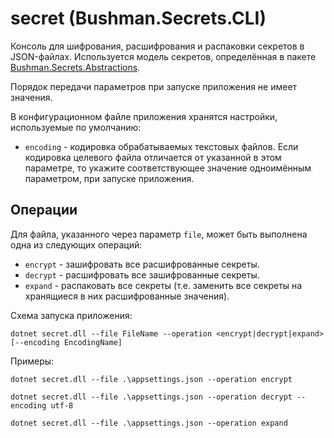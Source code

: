 ﻿
# secret (Bushman.Secrets.CLI)

Консоль для шифрования, расшифрования и распаковки секретов в JSON-файлах.
Используется модель секретов, определённая в пакете
[Bushman.Secrets.Abstractions](https://www.nuget.org/packages/Bushman.Secrets.Abstractions/).

Порядок передачи параметров при запуске приложения не имеет значения.

В конфигурационном файле приложения хранятся настройки, используемые по умолчанию:

  * `encoding` - кодировка обрабатываемых текстовых файлов. Если кодировка целевого
	файла отличается от указанной в этом параметре, то укажите соответствующее значение
	одноимённым параметром, при запуске приложения.

## Операции

Для файла, указанного через параметр `file`, может быть выполнена одна из следующих операций:
  
  * `encrypt` - зашифровать все расшифрованные секреты.
  * `decrypt` - расшифровать все зашифрованные секреты.
  * `expand` - распаковать все секреты (т.е. заменить все секреты на хранящиеся в них расшифрованные значения).

Схема запуска приложения:

```
dotnet secret.dll --file FileName --operation <encrypt|decrypt|expand> [--encoding EncodingName]
```

Примеры:

```
dotnet secret.dll --file .\appsettings.json --operation encrypt

dotnet secret.dll --file .\appsettings.json --operation decrypt --encoding utf-8

dotnet secret.dll --file .\appsettings.json --operation expand
```
